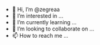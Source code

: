 - 👋 Hi, I’m @zegreaa
- 👀 I’m interested in ...
- 🌱 I’m currently learning ...
- 💞️ I’m looking to collaborate on ...
- 📫 How to reach me ...

<!---
zegreaa/zegreaa is a ✨ special ✨ repository because its `README.md` (this file) appears on your GitHub profile.
You can click the Preview link to take a look at your changes.
--->
